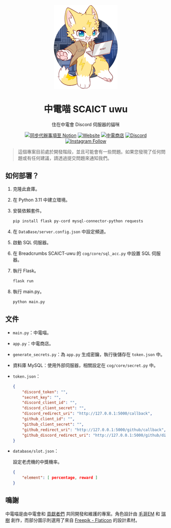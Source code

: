 <div align="center">
<img src=uwu.png width=200px alt="中電喵 SCAICT uwu">

# 中電喵 SCAICT uwu

住在中電會 Discord 伺服器的貓咪

[![同步代辦事項至 Notion](https://github.com/SCAICT/SCAICT-uwu/actions/workflows/notion.yml/badge.svg?event=issues)](https://github.com/SCAICT/SCAICT-uwu/actions/workflows/notion.yml)
[![Website](https://img.shields.io/website?label=官方網站&&url=https%3A%2F%2Fscaict.org%2F)](https://scaict.org/)
[![中電商店](https://img.shields.io/website?label=中電商店&&url=https%3A%2F%2Fstore.scaict.org%2F)](https://store.scaict.org/)
[![Discord](https://img.shields.io/discord/959823904266944562?label=Discord&logo=discord&)](https://dc.scaict.org)
[![Instagram Follow](https://img.shields.io/badge/follow-%40scaict.tw-pink?&logo=instagram)](https://www.instagram.com/scaict.tw/)

</div>

> 這個專案目前處於開發階段，並且可能會有一些問題。如果您發現了任何問題或有任何建議，請透過提交問題來通知我們。

## 如何部署？

1. 克隆此倉庫。
2. 在 Python 3.11 中建立環境。
3. 安裝依賴套件。

   ```bash
   pip install flask py-cord mysql-connector-python requests
   ```

4. 在 `DataBase/server.config.json` 中設定頻道。
5. 啟動 SQL 伺服器。
6. 在 Breadcrumbs SCAICT-uwu 的 `cog/core/sql_acc.py` 中設置 SQL 伺服器。

7. 執行 Flask。

   ```bash
   flask run
   ```

8. 執行 main.py。

   ```bash
   python main.py
   ```

## 文件

* `main.py`：中電喵。
* `app.py`：中電商店。
* `generate_secrets.py`：為 `app.py` 生成密鑰，執行後儲存在 `token.json` 中。
* 資料庫 MySQL：使用外部伺服器，相關設定在 `cog/core/secret.py` 中。
* `token.json`：

  ```json
  {
      "discord_token": "",
      "secret_key": "",
      "discord_client_id": "",
      "discord_client_secret": "",
      "discord_redirect_uri": "http://127.0.0.1:5000/callback",
      "github_client_id": "",
      "github_client_secret": "",
      "github_redirect_uri": "http://127.0.0.1:5000/github/callback",
      "github_discord_redirect_uri": "http://127.0.0.1:5000/github/discord-callback"
  }
  ```

* `database/slot.json`：

  設定老虎機的中獎機率。

  ```json
  {
      "element": [ percentage, reward ]
  }
  ```

## 鳴謝

中電喵是由中電會和 [貢獻者們](https://github.com/SCAICT/SCAICT-uwu/graphs/contributors) 共同開發和維護的專案。角色設計由 [毛哥EM](https://elvismao.com/) 和 [瑞樹](https://www.facebook.com/ruishuowo) 創作，而部分圖示則選用了來自 [Freepik - Flaticon](https://www.flaticon.com/free-icons/slot-machine) 的設計素材。